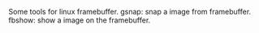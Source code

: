 Some tools for linux framebuffer.
gsnap: snap a image from framebuffer.
fbshow: show a image on the framebuffer.